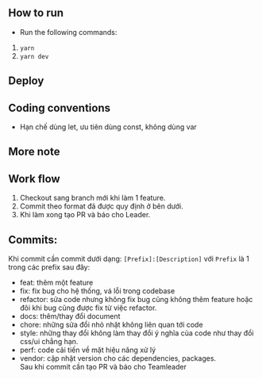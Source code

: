 ## How to run
- Run the following commands:
1. `yarn`
2. `yarn dev`

## Deploy

## Coding conventions
- Hạn chế dùng let, ưu tiên dùng const, không dùng var

## More note

## Work flow
1. Checkout sang branch mới khi làm 1 feature.
2. Commit theo format đã được quy định ở bên dưới.
2. Khi làm xong tạo PR và báo cho Leader.

## Commits: 
Khi commit cần commit dưới dạng: `[Prefix]:[Description]` với `Prefix` là 1 trong các prefix sau đây:
- feat: thêm một feature
- fix: fix bug cho hệ thống, vá lỗi trong codebase
- refactor: sửa code nhưng không fix bug cũng không thêm feature hoặc đôi khi bug cũng được fix từ việc refactor.
- docs: thêm/thay đổi document
- chore: những sửa đổi nhỏ nhặt không liên quan tới code
- style: những thay đổi không làm thay đổi ý nghĩa của code như thay đổi css/ui chẳng hạn.
- perf: code cải tiến về mặt hiệu năng xử lý
- vendor: cập nhật version cho các dependencies, packages.\
Sau khi commit cần tạo PR và báo cho Teamleader
